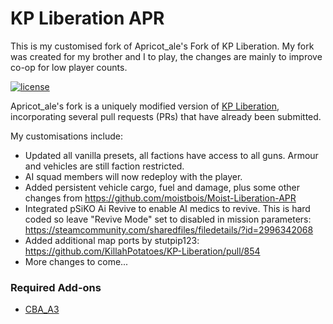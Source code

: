 # KP Liberation APR 
This is my customised fork of Apricot_ale's Fork of KP Liberation. My fork was created for my brother and I to play, the changes are mainly to improve co-op for low player counts.

[![license](https://img.shields.io/github/license/KillahPotatoes/KP-Liberation.svg)](https://github.com/KillahPotatoes/KP-Liberation/blob/master/LICENSE.md)

Apricot_ale's fork is a uniquely modified version of [KP Liberation](https://github.com/KillahPotatoes/KP-Liberation), incorporating several pull requests (PRs) that have already been submitted.

My customisations include:

- Updated all vanilla presets, all factions have access to all guns. Armour and vehicles are still faction restricted.
- AI squad members will now redeploy with the player.
- Added persistent vehicle cargo, fuel and damage, plus some other changes from https://github.com/moistbois/Moist-Liberation-APR
- Integrated pSiKO Ai Revive to enable AI medics to revive. This is hard coded so leave "Revive Mode" set to disabled in mission parameters: https://steamcommunity.com/sharedfiles/filedetails/?id=2996342068
- Added additional map ports by stutpip123: https://github.com/KillahPotatoes/KP-Liberation/pull/854
- More changes to come...

### Required Add-ons
- [CBA_A3](https://steamcommunity.com/sharedfiles/filedetails/?id=450814997)
